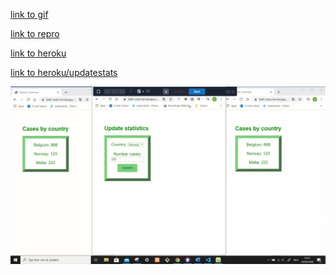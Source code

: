 [link to gif](https://share.getcloudapp.com/v1uD6YoA)

[link to repro](https://github.com/wakoodi/lab6-webSockets)

[link to heroku](https://lab6-stats.herokuapp.com/)

[link to heroku/updatestats](https://lab6-stats.herokuapp.com/updatestats)

![](https://github.com/wakoodi/2imd-webtech3-portfolio/blob/master/lab6-webSockets/livestats.gif)
